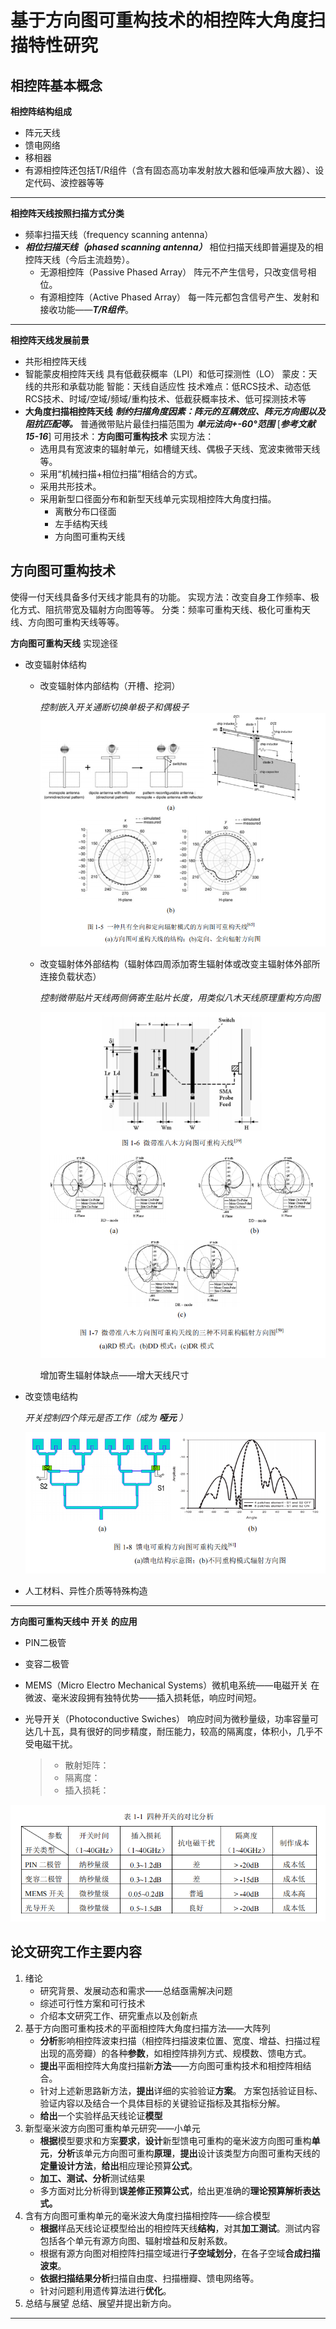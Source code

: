 # 基于方向图可重构技术的相控阵大角度扫描特性研究

## 相控阵基本概念

 **相控阵结构组成**
- 阵元天线
- 馈电网络
- 移相器
- 有源相控阵还包括T/R组件（含有固态高功率发射放大器和低噪声放大器）、设定代码、波控器等等

***

**相控阵天线按照扫描方式分类**
- 频率扫描天线（frequency scanning  antenna）
- ***相位扫描天线（phased scanning antenna）***
	相位扫描天线即普遍提及的相控阵天线（今后主流趋势）。
	- 无源相控阵（Passive Phased Array）
	   阵元不产生信号，只改变信号相位。
	- 有源相控阵（Active Phased Array）
	   每一阵元都包含信号产生、发射和接收功能——***T/R组件***。

***

**相控阵天线发展前景**
- 共形相控阵天线
- 智能蒙皮相控阵天线
	具有低截获概率（LPI）和低可探测性（LO）
	蒙皮：天线的共形和承载功能
	智能：天线自适应性
	技术难点：低RCS技术、动态低RCS技术、时域/空域/频域/重构技术、低截获概率技术、低可探测技术等
- **大角度扫描相控阵天线**
	***制约扫描角度因素：阵元的互耦效应、阵元方向图以及阻抗匹配等。***
	普通微带贴片最佳扫描范围为 ***单元法向+-60°范围***  [***参考文献 15-16***]
    可用技术：**方向图可重构技术**
    实现方法：
    - 选用具有宽波束的辐射单元，如槽缝天线、偶极子天线、宽波束微带天线等。
    - 采用“机械扫描+相位扫描”相结合的方式。
    - 采用共形技术。
    - 采用新型口径面分布和新型天线单元实现相控阵大角度扫描。
	    - 离散分布口径面
	    - 左手结构天线
	    - 方向图可重构天线

## 方向图可重构技术
使得一付天线具备多付天线才能具有的功能。
实现方法：改变自身工作频率、极化方式、阻抗带宽及辐射方向图等等。
分类：频率可重构天线、极化可重构天线、方向图可重构天线等等。

**方向图可重构天线** 实现途径
- 改变辐射体结构
	- 改变辐射体内部结构（开槽、挖洞）

		*控制嵌入开关通断切换单极子和偶极子*	
	![控制嵌入开关通断切换单极子和偶极子](/imgs/2023-09-02/CPqsNTlwk948x1sr.png)

	- 改变辐射体外部结构（辐射体四周添加寄生辐射体或改变主辐射体外部所连接负载状态）
	
		*控制微带贴片天线两侧俩寄生贴片长度，用类似八木天线原理重构方向图*
	
		![改变外部结构](/imgs/2023-09-02/4jdluD3XRd2dCBCm.png)

		增加寄生辐射体缺点——增大天线尺寸

- 改变馈电结构

	*开关控制四个阵元是否工作（成为 ***哑元*** ）*

	![输入图片说明](/imgs/2023-09-02/c0i819anyrrihQdA.png)

- 人工材料、异性介质等特殊构造

***

**方向图可重构天线中 开关 的应用**
-  PIN二极管
- 变容二极管
- MEMS（Micro Electro Mechanical Systems）微机电系统——电磁开关
	在微波、毫米波段拥有独特优势——插入损耗低，响应时间短。
- 光导开关（Photoconductive Swiches）
	响应时间为微秒量级，功率容量可达几十瓦，具有很好的同步精度，耐压能力，较高的隔离度，体积小，几乎不受电磁干扰。
	
	>- 散射矩阵：
	>- 隔离度：
	>- 插入损耗：
	
![四种开关对比](/imgs/2023-09-02/ln1z3vQzMRvLqOM6.png)


## 论文研究工作主要内容
1. 绪论
	- 研究背景、发展动态和需求——总结亟需解决问题
	- 综述可行性方案和可行技术
	- 介绍本文研究工作、研究重点以及创新点
2. 基于方向图可重构技术的平面相控阵大角度扫描方法——大阵列
	- **分析**影响相控阵波束扫描（相控阵扫描波束位置、宽度、增益、扫描过程出现的高旁瓣）的各种**参数**，如相控阵排列方式、规模数、馈电方式。
	- **提出**平面相控阵大角度扫描新**方法**——方向图可重构技术和相控阵相结合。
	- 针对上述新思路新方法，**提出**详细的实验验证**方案**。
	   方案包括验证目标、验证内容以及结合一个具体目标的关键验证指标及其指标分解。
	- **给出**一个实验样品天线论证**模型**
3. 新型毫米波方向图可重构单元研究——小单元
	- **根据**模型要求和方案**要求**，**设计**新型馈电可重构的毫米波方向图可重构**单元**，**分析**该单元方向图可重构**原理**，**提出**设计该类型方向图可重构天线的**定量设计方法**，**给出**相应理论预算**公式**。
	- **加工、测试、分析**测试结果
	- 多方面对比分析得到**误差修正预算公式**，给出更准确的**理论预算解析表达式。**
4. 含有方向图可重构单元的毫米波大角度扫描相控阵——综合模型
	- **根据**样品天线论证模型给出的相控阵天线**结构**，对其**加工测试**。测试内容包括各个单元有源方向图、辐射增益和反射系数。
	- 根据有源方向图对相控阵扫描空域进行**子空域划分**，在各子空域**合成扫描波束**。
	- **依据扫描结果分析**扫描自由度、扫描栅瓣、馈电网络等。
	- 针对问题利用遗传算法进行**优化**。
5. 总结与展望
	总结、展望并提出新方向。

***


<!--stackedit_data:
eyJkaXNjdXNzaW9ucyI6eyI5MmNDNUJvYlZWb2FUUFpvIjp7In
N0YXJ0IjoxNDc5LCJlbmQiOjE0ODEsInRleHQiOiLlvq7np5Ii
fX0sImNvbW1lbnRzIjp7IlNaeFlEa2lMWXdhMnBtR0EiOnsiZG
lzY3Vzc2lvbklkIjoiOTJjQzVCb2JWVm9hVFBabyIsInN1YiI6
ImdoOjczNTMwMzI5IiwidGV4dCI6IjEgcyA9IDEwXjYgdXNcbj
EgcyA9IDEwXjkgbnNcbjEgcyA9IDEwXjEyIHBzIiwiY3JlYXRl
ZCI6MTY5MzY0ODQ2NjQ1Nn19LCJoaXN0b3J5IjpbMjA4MDYyNz
Y3NF19
-->